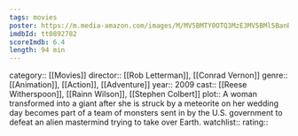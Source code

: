 ```yaml
---
tags: movies
poster: https://m.media-amazon.com/images/M/MV5BMTY0OTQ3MzE3MV5BMl5BanBnXkFtZTcwMDQyMzMzMg@@._V1_SX300.jpg
imdbId: tt0892782
scoreImdb: 6.4
length: 94 min
---
```


category:: [[Movies]]
director:: [[Rob Letterman]], [[Conrad Vernon]]
genre:: [[Animation]], [[Action]], [[Adventure]]
year:: 2009
cast:: [[Reese Witherspoon]], [[Rainn Wilson]], [[Stephen Colbert]]
plot:: A woman transformed into a giant after she is struck by a meteorite on her wedding day becomes part of a team of monsters sent in by the U.S. government to defeat an alien mastermind trying to take over Earth.
watchlist::
rating::
